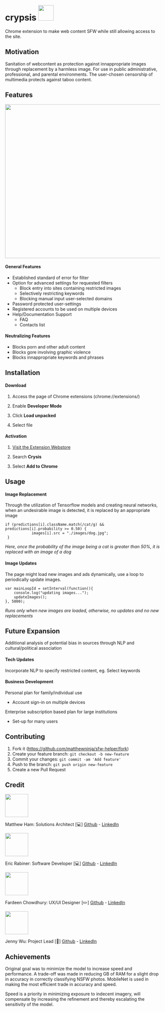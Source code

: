 # crypsis <img src="https://github.com/matthewninja/sfw-helper/blob/master/Logo2.png" width="50">
Chrome extension to make web content SFW while still allowing access to the site.


## Motivation 
Sanitation of webcontent as protection against innappropriate images through replacement by a harmless image. For use in public administrative, professional, and parental environments. The user-chosen censorship of multimedia protects against taboo content. 

## Features

<p float="left">
<img src="https://media.giphy.com/media/jUnF1fSbswux7pMEm9/giphy.gif" width="700" height="500" />
</p>

#### General Features

* Established standard of error for filter
* Option for advanced settings for requested filters
   * Block entry into sites containing restricted images
   * Selectively restricting keywords
   * Blocking manual input user-selected domains
* Password protected user-settings
* Registered accounts to be used on multiple devices
* Help/Documentation Support
  * FAQ
  * Contacts list

#### Neutralizing Features

* Blocks porn and other adult content
* Blocks gore involving graphic violence
* Blocks innappropriate keywords and phrases

## Installation

#### Download 

1.  Access the page of Chrome extensions (chrome://extensions/)

2. Enable **Developer Mode**

3. Click **Load unpacked** 

4. Select file

#### Activation

1. [Visit the Extension Webstore](https://chrome.google.com/webstore/category/extensions) 

2. Search **Crysis** 

3. Select **Add to Chrome**

## Usage

#### Image Replacement

Through the utilization of Tensorflow models and creating neural networks, when an undesirable image is detected, it is replaced by an appropriate image

```
if (predictions[i].className.match(/cat/g) && predictions[i].probability >= 0.50) {
            images[i].src = "./images/dog.jpg";
 }
```
*Here, once the probability of the image being a cat is greater than 50%, it is replaced with an image of a dog*

#### Image Updates

The page might load new images and ads dynamically, use a loop to periodically update images.

```
var mainLoopId = setInterval(function(){
    console.log("updating images...");
    updateImages();
}, 5000);
```
*Runs only when new images are loaded, otherwise, no updates and no new replacements*

## Future Expansion

Additional analysis of potential bias in sources through NLP and cultural/political association

#### Tech Updates

Incorporate NLP to specify restricted content, eg. Select keywords

#### Business Development

Personal plan for family/individual use
  * Account sign-in on multiple devices

Enterprise subscription based plan for large institutions
  * Set-up for many users
  
## Contributing

1. Fork it (<https://github.com/matthewninja/sfw-helper/fork>)
2. Create your feature branch: `git checkout -b new-feature`
3. Commit your changes: `git commit -am 'Add feature'`
4. Push to the branch: `git push origin new-feature`
5. Create a new Pull Request

## Credit
<p float="left">
<p>
    <img src="https://avatars0.githubusercontent.com/u/14874215?s=400&v=4" width="75">
   
   Matthew Ham: Solutions Architect [:computer:] 
   [Github](https://github.com/matthewninja) - [LinkedIn](https://www.linkedin.com/in/matthewninja/)
</p>

<p>
    <img src="https://avatars3.githubusercontent.com/u/44846748?s=400&v=4" width="75">
   
   Eric Rabiner: Software Developer [:computer:]
   [Github](https://github.com/ericrabiner) - [LinkedIn](https://www.linkedin.com/in/ericrabiner/)
</p>

<p>
    <img src="https://avatars0.githubusercontent.com/u/23428969?s=400&v=4" width="75">
   
   Fardeen Chowdhury: UX/UI Designer [:pencil2:] 
   [Github](https://github.com/peppermyangus) - [LinkedIn](https://www.linkedin.com/in/fardeen-chowdhury/)
</p>
<p>
    <img src="https://avatars1.githubusercontent.com/u/54465230?s=400&v=4" width="75">
   
   Jenny Wu: Project Lead [:notebook:] 
   [Github](https://github.com/jennywwei) - [LinkedIn](https://www.linkedin.com/in/jenny-wu-1641b811b/)
</p>
</p>

## Achievements

Original goal was to minimize the model to increase speed and performance. A trade-off was made in reducing GB of RAM for a slight drop in accuracy in correctly classifying NSFW photos. MobileNet is used in making the most efficient trade in accuracy and speed.

Speed is a priority in minimizing exposure to indecent imagery, will compensate by increasing the refinement and thereby escalating the sensitivity of the model.

